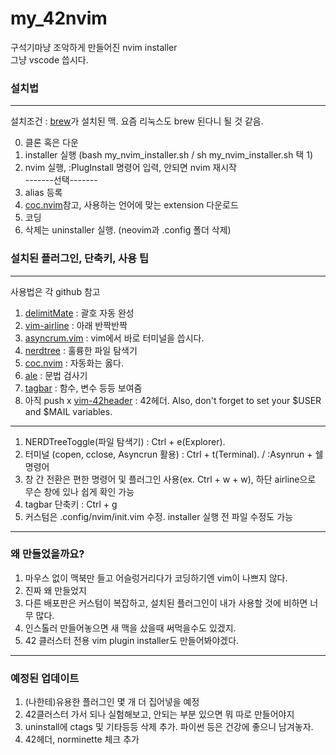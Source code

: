 # my_42nvim
구석기마냥 조악하게 만들어진 nvim installer  
그냥 vscode 씁시다.  
### 설치법
---  
설치조건 : [brew]가 설치된 맥. 요즘 리눅스도 brew 된다니 될 것 같음.   

0. 클론 혹은 다운
1. installer 실행 (bash my_nvim_installer.sh / sh my_nvim_installer.sh 택 1)
2. nvim 실행, :PlugInstall 명령어 입력, 안되면 nvim 재시작   
-------선택-------
4. alias 등록
5. [coc.nvim]참고, 사용하는 언어에 맞는 extension 다운로드
6. 코딩
7. 삭제는 uninstaller 실행. (neovim과 .config 폴더 삭제)

### 설치된 플러그인, 단축키, 사용 팁   
---
사용법은 각 github 참고  
1. [delimitMate] : 괄호 자동 완성
2. [vim-airline] : 아래 반짝반짝
3. [asyncrum.vim] : vim에서 바로 터미널을 씁시다.
4. [nerdtree] : 훌륭한 파일 탐색기
5. [coc.nvim] : 자동화는 옳다.
6. [ale] : 문법 검사기
7. [tagbar] : 함수, 변수 등등 보여줌
8. 아직 push x [vim-42header] : 42헤더. Also, don't forget to set your $USER and $MAIL variables.  
---  
1. NERDTreeToggle(파일 탐색기) : Ctrl + e(Explorer). 
2. 터미널 (copen, cclose, Asyncrun 활용) : Ctrl + t(Terminal). / :Asynrun + 쉘 명령어
3. 창 간 전환은 편한 명령어 및 플러그인 사용(ex. Ctrl + w + w), 하단 airline으로 무슨 창에 있나 쉽게 확인 가능
4. tagbar 단축키 : Ctrl + g
5. 커스텀은 .config/nvim/init.vim 수정. installer 실행 전 파일 수정도 가능
---
### 왜 만들었을까요?
1. 마우스 없이 맥북만 들고 어슬렁거리다가 코딩하기엔 vim이 나쁘지 않다.
2. 진짜 왜 만들었지
3. 다른 배포판은 커스텀이 복잡하고, 설치된 플러그인이 내가 사용할 것에 비하면 너무 많다.
4. 인스톨러 만들어놓으면 새 맥을 샀을때 써먹을수도 있겠지.
5. 42 클러스터 전용 vim plugin installer도 만들어봐야겠다.
---
### 예정된 업데이트  
1. (나한테)유용한 플러그인 몇 개 더 집어넣을 예정
2. 42클러스터 가서 되나 실험해보고, 안되는 부분 있으면 뭐 따로 만들어야지
3. uninstall에 ctags 및 기타등등 삭제 추가. 파이썬 등은 건강에 좋으니 남겨놓자.
4. 42헤더, norminette 체크 추가

[brew]:https://brew.sh/index_ko
[delimitMate]:https://github.com/Raimondi/delimitMate
[vim-airline]:https://github.com/vim-airline/vim-airline
[asyncrum.vim]:https://github.com/skywind3000/asyncrun.vim
[nerdtree]:https://github.com/preservim/nerdtree
[coc.nvim]:https://github.com/neoclide/coc.nvim
[ale]:https://github.com/dense-analysis/ale
[tagbar]:https://github.com/preservim/tagbar
[vim-42header]:https://github.com/pbondoer/vim-42header
